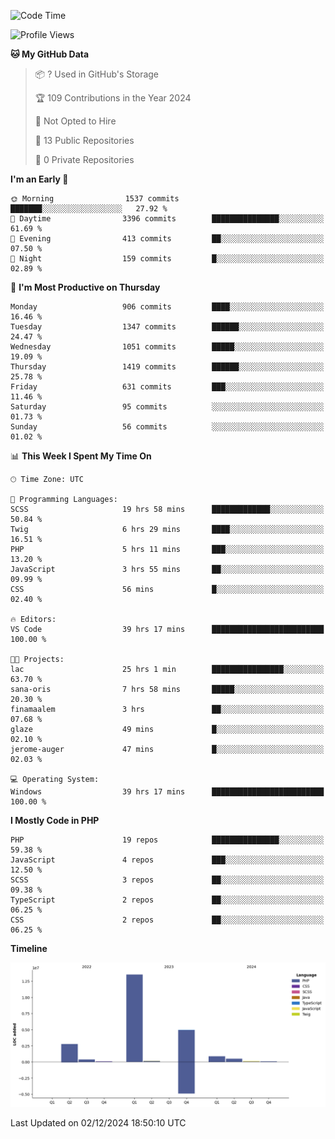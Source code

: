 <!--START_SECTION:waka-->
![Code Time](http://img.shields.io/badge/Code%20Time-2%2C102%20hrs%2055%20mins-blue)

![Profile Views](http://img.shields.io/badge/Profile%20Views-1-blue)

**🐱 My GitHub Data** 

> 📦 ? Used in GitHub's Storage 
 > 
> 🏆 109 Contributions in the Year 2024
 > 
> 🚫 Not Opted to Hire
 > 
> 📜 13 Public Repositories 
 > 
> 🔑 0 Private Repositories 
 > 
**I'm an Early 🐤** 

```text
🌞 Morning                1537 commits        ███████░░░░░░░░░░░░░░░░░░   27.92 % 
🌆 Daytime                3396 commits        ███████████████░░░░░░░░░░   61.69 % 
🌃 Evening                413 commits         ██░░░░░░░░░░░░░░░░░░░░░░░   07.50 % 
🌙 Night                  159 commits         █░░░░░░░░░░░░░░░░░░░░░░░░   02.89 % 
```
📅 **I'm Most Productive on Thursday** 

```text
Monday                   906 commits         ████░░░░░░░░░░░░░░░░░░░░░   16.46 % 
Tuesday                  1347 commits        ██████░░░░░░░░░░░░░░░░░░░   24.47 % 
Wednesday                1051 commits        █████░░░░░░░░░░░░░░░░░░░░   19.09 % 
Thursday                 1419 commits        ██████░░░░░░░░░░░░░░░░░░░   25.78 % 
Friday                   631 commits         ███░░░░░░░░░░░░░░░░░░░░░░   11.46 % 
Saturday                 95 commits          ░░░░░░░░░░░░░░░░░░░░░░░░░   01.73 % 
Sunday                   56 commits          ░░░░░░░░░░░░░░░░░░░░░░░░░   01.02 % 
```


📊 **This Week I Spent My Time On** 

```text
🕑︎ Time Zone: UTC

💬 Programming Languages: 
SCSS                     19 hrs 58 mins      █████████████░░░░░░░░░░░░   50.84 % 
Twig                     6 hrs 29 mins       ████░░░░░░░░░░░░░░░░░░░░░   16.51 % 
PHP                      5 hrs 11 mins       ███░░░░░░░░░░░░░░░░░░░░░░   13.20 % 
JavaScript               3 hrs 55 mins       ██░░░░░░░░░░░░░░░░░░░░░░░   09.99 % 
CSS                      56 mins             █░░░░░░░░░░░░░░░░░░░░░░░░   02.40 % 

🔥 Editors: 
VS Code                  39 hrs 17 mins      █████████████████████████   100.00 % 

🐱‍💻 Projects: 
lac                      25 hrs 1 min        ████████████████░░░░░░░░░   63.70 % 
sana-oris                7 hrs 58 mins       █████░░░░░░░░░░░░░░░░░░░░   20.30 % 
finamaalem               3 hrs               ██░░░░░░░░░░░░░░░░░░░░░░░   07.68 % 
glaze                    49 mins             █░░░░░░░░░░░░░░░░░░░░░░░░   02.10 % 
jerome-auger             47 mins             █░░░░░░░░░░░░░░░░░░░░░░░░   02.03 % 

💻 Operating System: 
Windows                  39 hrs 17 mins      █████████████████████████   100.00 % 
```

**I Mostly Code in PHP** 

```text
PHP                      19 repos            ███████████████░░░░░░░░░░   59.38 % 
JavaScript               4 repos             ███░░░░░░░░░░░░░░░░░░░░░░   12.50 % 
SCSS                     3 repos             ██░░░░░░░░░░░░░░░░░░░░░░░   09.38 % 
TypeScript               2 repos             ██░░░░░░░░░░░░░░░░░░░░░░░   06.25 % 
CSS                      2 repos             ██░░░░░░░░░░░░░░░░░░░░░░░   06.25 % 
```



**Timeline**

![Lines of Code chart](https://raw.githubusercontent.com/tahar-elgunaoui/tahar-elgunaoui/main/assets/bar_graph.png)


 Last Updated on 02/12/2024 18:50:10 UTC
<!--END_SECTION:waka-->
